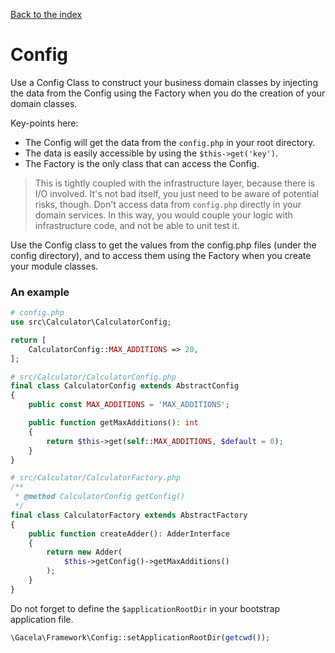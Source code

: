[Back to the index](../docs)

# Config

Use a Config Class to construct your business domain classes by injecting the data from the Config using the Factory
when you do the creation of your domain classes.

Key-points here:

- The Config will get the data from the `config.php` in your root directory.
- The data is easily accessible by using the `$this->get('key')`.
- The Factory is the only class that can access the Config.

> This is tightly coupled with the infrastructure layer, because there is I/O involved.
> It's not bad itself, you just need to be aware of potential risks, though. Don't
> access data from `config.php` directly in your domain services.
> In this way, you would couple your logic with infrastructure code, and not be able to unit test it.

Use the Config class to get the values from the config.php files (under the config directory), and to access them using
the Factory when you create your module classes.

### An example

```php
# config.php
use src\Calculator\CalculatorConfig;

return [
    CalculatorConfig::MAX_ADDITIONS => 20,
];
```

```php
# src/Calculator/CalculatorConfig.php
final class CalculatorConfig extends AbstractConfig
{
    public const MAX_ADDITIONS = 'MAX_ADDITIONS';

    public function getMaxAdditions(): int
    {
        return $this->get(self::MAX_ADDITIONS, $default = 0);
    }
}
```

```php
# src/Calculator/CalculatorFactory.php
/**
 * @method CalculatorConfig getConfig()
 */
final class CalculatorFactory extends AbstractFactory
{
    public function createAdder(): AdderInterface
    {
        return new Adder(
            $this->getConfig()->getMaxAdditions()
        );
    }
}
```

Do not forget to define the `$applicationRootDir` in your bootstrap application file.

```php
\Gacela\Framework\Config::setApplicationRootDir(getcwd());
```